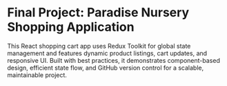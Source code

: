 # Final Project: Paradise Nursery Shopping Application

This React shopping cart app uses Redux Toolkit for global state management and features dynamic product listings, cart updates, and responsive UI. Built with best practices, it demonstrates component-based design, efficient state flow, and GitHub version control for a scalable, maintainable project.
